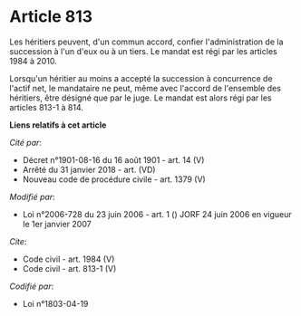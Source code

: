 # Article 813

Les héritiers peuvent, d'un commun accord, confier l'administration de la succession à l'un d'eux ou à un tiers. Le mandat
est régi par les articles 1984 à 2010. 

Lorsqu'un héritier au moins a accepté la succession à concurrence de l'actif net, le mandataire ne peut, même avec l'accord
de l'ensemble des héritiers, être désigné que par le juge. Le mandat est alors régi par les articles 813-1 à 814.

**Liens relatifs à cet article**

_Cité par_:

  - Décret n°1901-08-16 du 16 août 1901 - art. 14 (V)
  - Arrêté du 31 janvier 2018 - art. (VD)
  - Nouveau code de procédure civile - art. 1379 (V)

_Modifié par_:

  - Loi n°2006-728 du 23 juin 2006 - art. 1 () JORF 24 juin 2006 en vigueur le 1er janvier 2007

_Cite_:

  - Code civil - art. 1984 (V)
  - Code civil - art. 813-1 (V)

_Codifié par_:

  - Loi n°1803-04-19
